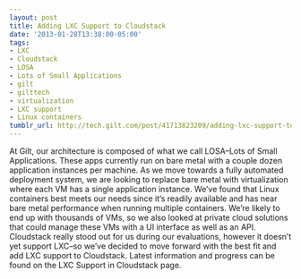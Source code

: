 ```yaml
---
layout: post
title: Adding LXC Support to Cloudstack
date: '2013-01-28T13:38:00-05:00'
tags:
- LXC
- Cloudstack
- LOSA
- Lots of Small Applications
- gilt
- gilttech
- virtualization
- LXC support
- Linux containers
tumblr_url: http://tech.gilt.com/post/41713823209/adding-lxc-support-to-cloudstack
---
```

At Gilt, our architecture is composed of what we call LOSA–Lots of Small Applications. These apps currently run on bare metal with a couple dozen application instances per machine. As we move towards a fully automated deployment system, we are looking to replace bare metal with virtualization where each VM has a single application instance. We’ve found that Linux containers best meets our needs since it’s readily available and has near bare metal performance when running multiple containers. We’re likely to end up with thousands of VMs, so we also looked at private cloud solutions that could manage these VMs with a UI interface as well as an API. Cloudstack really stood out for us during our evaluations, however it doesn’t yet support LXC–so we’ve decided to move forward with the best fit and add LXC support to Cloudstack.
Latest information and progress can be found on the LXC Support in Cloudstack page.
